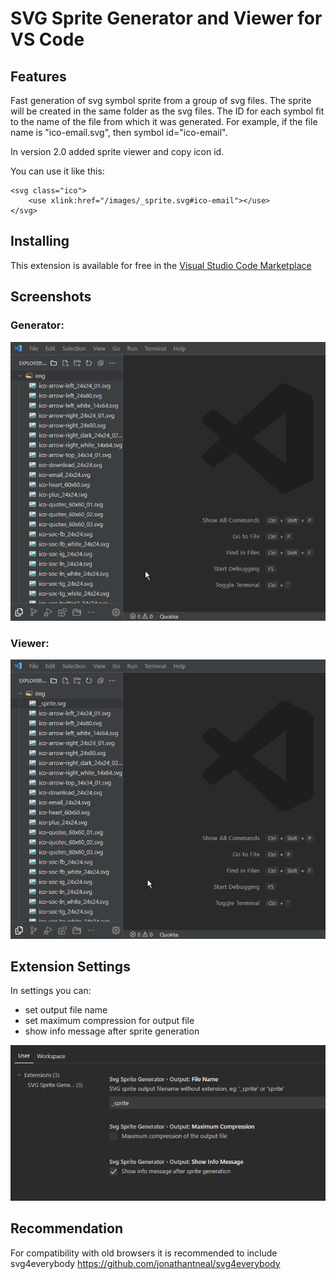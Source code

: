 # SVG Sprite Generator and Viewer for VS Code

## Features

Fast generation of svg symbol sprite from a group of svg files.
The sprite will be created in the same folder as the svg files.
The ID for each symbol fit to the name of the file from which it was generated.
For example, if the file name is "ico-email.svg", then symbol id="ico-email".

In version 2.0 added sprite viewer and copy icon id.

You can use it like this:

```
<svg class="ico">
    <use xlink:href="/images/_sprite.svg#ico-email"></use>
</svg>
```

## Installing

This extension is available for free in the [Visual Studio Code Marketplace](https://marketplace.visualstudio.com/items?itemName=smatDnepr.svg-sprite-generator)

## Screenshots

### Generator:

![Screenshot](https://raw.githubusercontent.com/smatDnepr/SVG-Sprite-Generator/master/images/capture-generator-v2.gif)

### Viewer:

![Screenshot](https://raw.githubusercontent.com/smatDnepr/SVG-Sprite-Generator/master/images/capture-viewer-v2.gif)

## Extension Settings

In settings you can:

-   set output file name
-   set maximum compression for output file
-   show info message after sprite generation

![Image](https://raw.githubusercontent.com/smatDnepr/SVG-Sprite-Generator/master/images/settings.png)

## Recommendation

For compatibility with old browsers it is recommended to include svg4everybody
https://github.com/jonathantneal/svg4everybody
